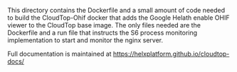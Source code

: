 This directory contains the Dockerfile and a small amount of code needed to build the CloudTop-Ohif docker that adds the Google Helath enable OHIF viewer to the CloudTop base image.  The only files needed are the Dockerfile and a run file that instructs the S6 process monitoring implementation to start and monitor the nginx server.

Full documentation is maintained at https://helxplatform.github.io/cloudtop-docs/


